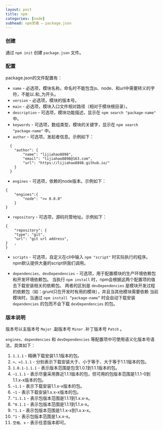 ```yaml
---
layout: post
title: npm
categories: [node]
subhead: npm灵魂 — package.json
---
```


### 创建
通过 `npm init` 创建 `package.json` 文件。

### 配置
package.json的文件配置有：

* `name` - 必选项，模块名称。命名时不能包含js、node、和url中需要转义的字符，不能以.和_为开头。
* `version` - 必选项，模块的版本号。
* `main` - 必选项，模块入口文件相对路径（相对于模块根目录）。
* `description` - 可选项，模块功能描述，显示在 `npm search "package-name"` 中。
* `keywords` - 可选项，数组类型，模块的关键字，显示在 `npm search "package-name"` 中。
* `author` - 可选项，发起者信息。示例如下：

```
  {
    "author": {
        "name": "lijiahao8898",
        "email": "lijiahao8898@163.com",
        "url": "https://lijiahao8898.github.io/"
    }
  }
```

* `engines` - 可选项，依赖的node版本。示例如下：

```
{
    "engines":{
        "node": ">= 0.8.0"
    }
}
```

* `repository` - 可选项，源码托管地址。示例如下：

```
{
    "repository": {
    "type": "git",
    "url": "git url address",
}   ,
}
```

* `scripts` - 可选项，自定义在cli中输入 `npm "script"` 时实际执行的程序。npm默认提供大量的script供我们调用。

* `dependencies、devDependencies` - 可选项，用于配置模块的生产环境依赖包和开发环境依赖包。
当执行 `npm install` 时，npm会根据这两个配置项的值去下载安装相关的依赖包。
两者的区别是 `devDependencies` 是模块开发过程的依赖包（如：grunt只在开发时有用的模块），并且当其他模块需要依赖
当前模块时，当通过 `npm install “package-name”` 时会自动下载安装 `dependencies` 的包而不会下载 `devDependencies` 的包。

### 版本说明

版本号以主版本号 `Major` .副版本号 `Minor` .补丁版本号 `Patch` 。

`engines、dependencies` 和 `devDependencies` 等配置项中可使用语义化版本号语法，具体如下：

1. `1.1.1` - 精确下载安装1.1.1版本的包。
2. `>、=1.1.1` - 分别表示下载安装大于、小于等于、大于等于1.1.1版本的包。
3. `1.0.1-1.1.1` - 表示版本范围是包含1.0.1到1.1.1版本的包。
4. `~1.1.1` - 表示尽量采用靠近1.1.1版本的包，但可用的包版本范围是1.1.1-0到1.1.x-x版本的包。
5. `~1.1` - 表示下载安装1.1.x-x版本的包。
6. `~1` - 表示下载安装1.x.x-x版本的包。
7. `^1.1.1` - 表示包版本范围是1.1.1到1.x.x-x。
8. `^0.1.1` - 表示包版本范围是1.1.1到1.1.x-x。
9. `^1.1` - 表示包版本范围是1.1.x-x到1.x.x-x。
10. `^1` - 表示包版本范围是1.x.x-x。
11. `空格、x` - 表示任意版本即可。


